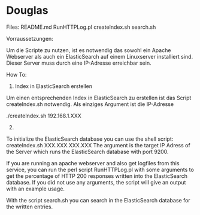 # Douglas

Files:
README.md 
RunHTTPLog.pl 
createIndex.sh 
search.sh  

Vorraussetzungen:

Um die Scripte zu nutzen, ist es notwendig das sowohl ein Apache Webserver als auch ein ElasticSearch auf einem Linuxserver installiert sind. Dieser Server muss durch eine IP-Adresse erreichbar sein. 


How To:

1. Index in ElasticSearch erstellen

Um einen entsprechenden Index in ElasticSearch zu erstellen ist das Script createIndex.sh notwendig. Als einziges Argument ist die IP-Adresse 

./createIndex.sh 192.168.1.XXX

2. 

To initialize the ElasticSearch database you can use the shell script: createIndex.sh XXX.XXX.XXX.XXX
The argument is the target IP Adress of the Server which runs the ElasticSearch database with port 9200.

If you are running an apache webserver and also get logfiles from this service, you can run the perl script RunHTTPLog.pl with some arguments to get the percentage of HTTP 200 responses written into the ElasticSearch database. If you did not use any arguments, the script will give an output with an example usage.

With the script search.sh you can search in the ElasticSearch database for the written entries.
